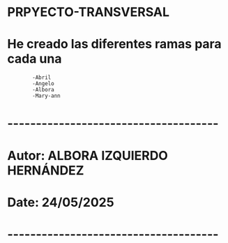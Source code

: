 # PRPYECTO-TRANSVERSAL
# He creado las diferentes ramas para cada una
            -Abril
            -Angelo
            -Albora
            -Mary-ann

# -------------------------------------
# Autor: ALBORA IZQUIERDO HERNÁNDEZ 
# Date: 24/05/2025

# -------------------------------------